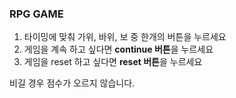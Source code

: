 ### RPG GAME

1. 타이밍에 맞춰 가위, 바위, 보 중 한개의 버튼을 누르세요
2. 게임을 계속 하고 싶다면 **continue 버튼**을 누르세요
3. 게임을 reset 하고 싶다면 **reset 버튼**을 누르세요

비길 경우 점수가 오르지 않습니다.